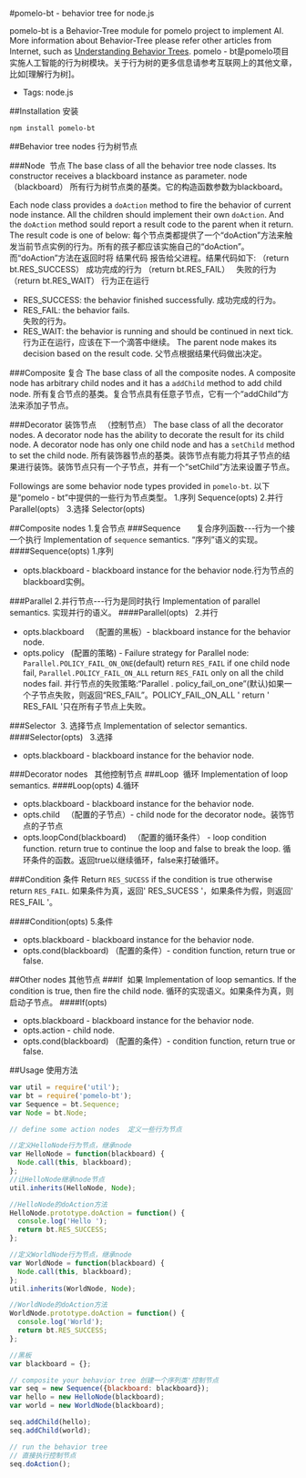 #pomelo-bt - behavior tree for node.js

pomelo-bt is a Behavior-Tree module for pomelo project to implement AI. More information about Behavior-Tree please refer other articles from Internet, such as [Understanding Behavior Trees](http://aigamedev.com/open/article/bt-overview/).
pomelo - bt是pomelo项目实施人工智能的行为树模块。关于行为树的更多信息请参考互联网上的其他文章，比如[理解行为树]。

+ Tags: node.js

##Installation 安装
```
npm install pomelo-bt
```

##Behavior tree nodes 行为树节点

###Node  节点
The base class of all the behavior tree node classes. Its constructor receives a blackboard instance as parameter.
node（blackboard）
所有行为树节点类的基类。它的构造函数参数为blackboard。

Each node class provides a `doAction` method to fire the behavior of current node instance. All the children should implement their own `doAction`. And the `doAction` method sould report a result code to the parent when it return. The result code is one of below:
每个节点类都提供了一个“doAction”方法来触发当前节点实例的行为。所有的孩子都应该实施自己的“doAction”。而“doAction”方法在返回时将  结果代码  报告给父进程。结果代码如下:
（return bt.RES_SUCCESS） 成功完成的行为
（return bt.RES_FAIL）    失败的行为
（return bt.RES_WAIT）    行为正在运行

+ RES_SUCCESS: the behavior finished successfully. 
            成功完成的行为。
+ RES_FAIL: the behavior fails.  
            失败的行为。
+ RES_WAIT: the behavior is running and should be continued in next tick. 
            行为正在运行，应该在下一个滴答中继续。
The parent node makes its decision based on the result code.
            父节点根据结果代码做出决定。

###Composite 复合
The base class of all the composite nodes. A composite node has arbitrary child nodes and it has a `addChild` method to add child node.
  所有复合节点的基类。复合节点具有任意子节点，它有一个“addChild”方法来添加子节点。

###Decorator 装饰节点   （控制节点）
The base class of all the decorator nodes. A decorator node has the ability to decorate the result for its child node. A decorator node has only one child node and has a `setChild` method to set the child node.
所有装饰器节点的基类。装饰节点有能力将其子节点的结果进行装饰。装饰节点只有一个子节点，并有一个“setChild”方法来设置子节点。

Followings are some behavior node types provided in `pomelo-bt`.
以下是“pomelo - bt”中提供的一些行为节点类型。
1.序列   Sequence(opts) 
2.并行   Parallel(opts）
3.选择   Selector(opts)


##Composite nodes  1.复合节点
###Sequence        复合序列函数---行为一个接一个执行
Implementation of `sequence` semantics. “序列”语义的实现。
####Sequence(opts)   1.序列
+ opts.blackboard - blackboard instance for the behavior node.行为节点的blackboard实例。



###Parallel  2.并行节点---行为是同时执行
Implementation of parallel semantics. 实现并行的语义。
####Parallel(opts)   2.并行
+ opts.blackboard   （配置的黑板）- blackboard instance for the behavior node.
+ opts.policy        (配置的策略) - Failure strategy for Parallel node: `Parallel.POLICY_FAIL_ON_ONE`(default) return `RES_FAIL` if one child node fail, `Parallel.POLICY_FAIL_ON_ALL` return `RES_FAIL` only on all the child nodes fail.
  并行节点的失败策略:“Parallel . policy_fail_on_one”(默认)如果一个子节点失败，则返回“RES_FAIL”。POLICY_FAIL_ON_ALL ' return ' RES_FAIL '只在所有子节点上失败。



###Selector  3. 选择节点
Implementation of selector semantics.
####Selector(opts)   3.选择
+ opts.blackboard - blackboard instance for the behavior node.

###Decorator nodes   其他控制节点
###Loop  循环
Implementation of loop semantics.
####Loop(opts)   4.循环
+ opts.blackboard - blackboard instance for the behavior node.
+ opts.child   （配置的子节点）- child node for the decorator node。装饰节点的子节点
+ opts.loopCond(blackboard)   （配置的循环条件） - loop condition function. return true to continue the loop and false to break the loop.
          循环条件的函数。返回true以继续循环，false来打破循环。

###Condition  条件
Return `RES_SUCESS` if the condition is true otherwise return `RES_FAIL`.
如果条件为真，返回' RES_SUCESS '，如果条件为假，则返回' RES_FAIL '。

####Condition(opts)  5.条件
+ opts.blackboard - blackboard instance for the behavior node.
+ opts.cond(blackboard) （配置的条件）- condition function, return true or false.

##Other nodes 其他节点
###If  如果
Implementation of loop semantics. If the condition is true, then fire the child node.
   循环的实现语义。如果条件为真，则启动子节点。
####If(opts)
+ opts.blackboard - blackboard instance for the behavior node.
+ opts.action - child node.
+ opts.cond(blackboard) （配置的条件）- condition function, return true or false.

##Usage 使用方法
``` javascript
var util = require('util');
var bt = require('pomelo-bt');
var Sequence = bt.Sequence;
var Node = bt.Node;

// define some action nodes  定义一些行为节点

//定义HelloNode行为节点，继承node
var HelloNode = function(blackboard) {
  Node.call(this, blackboard);
};
//让HelloNode继承node节点
util.inherits(HelloNode, Node);

//HelloNode的doAction方法
HelloNode.prototype.doAction = function() {
  console.log('Hello ');
  return bt.RES_SUCCESS;
};

//定义WorldNode行为节点，继承node
var WorldNode = function(blackboard) {
  Node.call(this, blackboard);
};
util.inherits(WorldNode, Node);

//WorldNode的doAction方法
WorldNode.prototype.doAction = function() {
  console.log('World');
  return bt.RES_SUCCESS;
};

//黑板
var blackboard = {};

// composite your behavior tree 创建一个序列类'控制节点
var seq = new Sequence({blackboard: blackboard});
var hello = new HelloNode(blackboard);
var world = new WorldNode(blackboard);

seq.addChild(hello);
seq.addChild(world);

// run the behavior tree
// 直接执行控制节点
seq.doAction();
```

